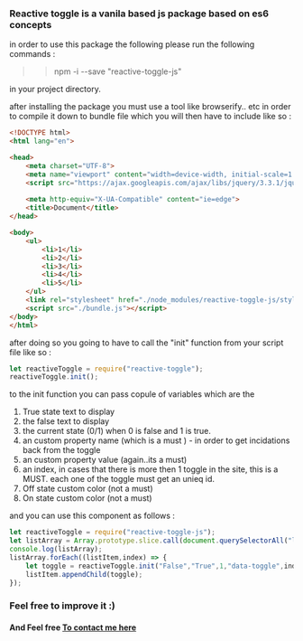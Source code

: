 ### Reactive toggle is a vanila based js package based on es6 concepts 

in order to use this package the following please run the following commands : 
>> npm -i --save "reactive-toggle-js" 

in your project directory.

after installing the package you must use a tool like browserify.. etc in order to compile it down to bundle file which you will then have to include like so : 
``` html
<!DOCTYPE html>
<html lang="en">

<head>
    <meta charset="UTF-8">
    <meta name="viewport" content="width=device-width, initial-scale=1.0">
    <script src="https://ajax.googleapis.com/ajax/libs/jquery/3.3.1/jquery.min.js"></script>
    
    <meta http-equiv="X-UA-Compatible" content="ie=edge">
    <title>Document</title>
</head>

<body>
    <ul>
        <li>1</li>
        <li>2</li>
        <li>3</li>
        <li>4</li>
        <li>5</li>
    </ul>
    <link rel="stylesheet" href="./node_modules/reactive-toggle-js/style.css">
    <script src="./bundle.js"></script>
</body>
</html>
``` 


after doing so you going to have to call the "init" function from your script file like so :
``` javascript
let reactiveToggle = require("reactive-toggle");
reactiveToggle.init();
``` 
to the init function you can pass copule of variables which are the 
1. True state text to display
2. the false text to display
3. the current state (0/1) when 0 is false and 1 is true.
4. an custom property name (which is a must ) - in order to get incidations back from the toggle
5. an custom property value (again..its a must)
6. an index, in cases that there is more then 1 toggle in the site, this is a MUST. each one of the toggle must get an unieq id.
7. Off state custom color (not a must)
8. On state custom color (not a must)


and you can use this component as follows : 
``` javascript
let reactiveToggle = require("reactive-toggle-js");
let listArray = Array.prototype.slice.call(document.querySelectorAll("li"));
console.log(listArray);
listArray.forEach((listItem,index) => {
    let toggle = reactiveToggle.init("False","True",1,"data-toggle",index,index);
    listItem.appendChild(toggle);
});
```

### Feel free to improve it :)
#### And Feel free [To contact me here](https://www.linkedin.com/in/yuval-gal-88540912b/)


